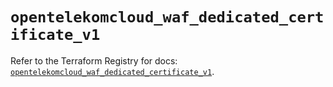 # `opentelekomcloud_waf_dedicated_certificate_v1`

Refer to the Terraform Registry for docs: [`opentelekomcloud_waf_dedicated_certificate_v1`](https://registry.terraform.io/providers/opentelekomcloud/opentelekomcloud/1.36.14/docs/resources/waf_dedicated_certificate_v1).
